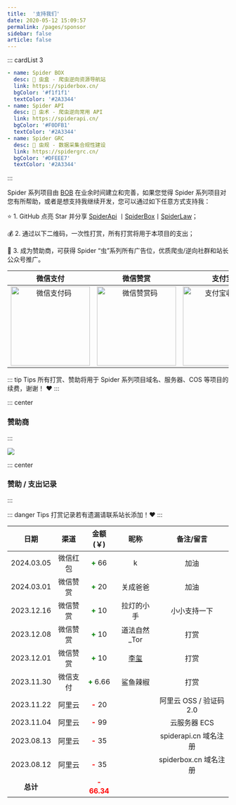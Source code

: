```yaml
---
title:  '支持我们'
date: 2020-05-12 15:09:57
permalink: /pages/sponsor
sidebar: false
article: false
---
```


::: cardList 3
```yaml
- name: Spider BOX
  desc: 🚀 虫盒 - 爬虫逆向资源导航站
  link: https://spiderbox.cn/
  bgColor: '#f1f1f1'
  textColor: '#2A3344'
- name: Spider API
  desc: 🚀 虫术 - 爬虫逆向常用 API
  link: https://spiderapi.cn/
  bgColor: '#F0DFB1'
  textColor: '#2A3344'
- name: Spider GRC
  desc: 🚀 虫规 - 数据采集合规性建设
  link: https://spidergrc.cn/
  bgColor: '#DFEEE7'
  textColor: '#2A3344'
```
:::

<!-- ![](/img/sponsor.png) -->

Spider 系列项目由 [BOB](https://www.itbob.cn/) 在业余时间建立和完善，如果您觉得 Spider 系列项目对您有所帮助，或者是想支持我继续开发，您可以通过如下任意方式支持我：

:star: 1. GitHub 点亮 Star 并分享 [SpiderApi](https://github.com/TRHX/SpiderApi) 丨[SpiderBox](https://github.com/TRHX/SpiderBox)丨[SpiderLaw](https://github.com/TRHX/SpiderLaw)；

:moneybag: 2. 通过以下二维码，一次性打赏，所有打赏将用于本项目的支出；

:tada: 3. 成为赞助商，可获得 Spider “虫”系列所有广告位，优质爬虫/逆向社群和站长公众号推广。

| 微信支付 | 微信赞赏 | 支付宝 |
| :---: | :---: | :---: |
| <img :src="$withBase('/img/qrcode/wxzf.jpg')" alt="微信支付码" width=180> | <img :src="$withBase('/img/qrcode/wxzs.png')" alt="微信赞赏码" width=180> | <img :src="$withBase('/img/qrcode/zfb.jpg')" alt="支付宝收款码" width=180> |

::: tip Tips
所有打赏、赞助将用于 Spider 系列项目域名、服务器、COS 等项目的续费，谢谢！ :heart:
:::

::: center
### 赞助商
:::

<a href="http://apifox.cn/" target="_blank"><img src="/img/Apifox-860x320.png" class="no-zoom" style="border-radius: 2px;"></a>

::: center
### 赞助 / 支出记录
:::

::: danger Tips
打赏记录若有遗漏请联系站长添加！:heart:
:::

|     日期     |  渠道  |                金额 (￥)                 |                     昵称                      |       备注/留言       |
|:----------:|:----:|:-------------------------------------:|:-------------------------------------------:|:-----------------:|
| 2024.03.05 | 微信红包 |  **<font color='green'>+</font>** 66  |                      k                      |        加油         |
| 2024.03.01 | 微信赞赏 |  **<font color='green'>+</font>** 20  |                    关成爸爸                     |        加油         |
| 2023.12.16 | 微信赞赏 |  **<font color='green'>+</font>** 10  |                    拉灯的小手                    |      小小支持一下       |
| 2023.12.08 | 微信赞赏 |  **<font color='green'>+</font>** 10  |                  道法自然_Tor                   |        打赏         |
| 2023.12.01 | 微信赞赏 |  **<font color='green'>+</font>** 10  | [李玺](https://blog.csdn.net/weixin_43582101) |        打赏         |
| 2023.11.30 | 微信支付 | **<font color='green'>+</font>** 6.66 |                    鲨鱼辣椒                     |        打赏         |
| 2023.11.22 | 阿里云  |   **<font color='red'>-</font>** 20   |                                             | 阿里云 OSS / 验证码 2.0 |
| 2023.11.04 | 阿里云  |   **<font color='red'>-</font>** 99   |                                             |     云服务器 ECS      |
| 2023.08.13 | 阿里云  |   **<font color='red'>-</font>** 35   |                                             | spiderapi.cn 域名注册 |
| 2023.08.12 | 阿里云  |   **<font color='red'>-</font>** 35   |                                             | spiderbox.cn 域名注册 |
|   **总计**   |      | **<font color='red'>- 66.34</font>**  |                                             |                   |
